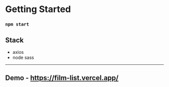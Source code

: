 # Getting Started 



### `npm start`
## Stack 
- axios
- node sass

<hr/>

## Demo - https://film-list.vercel.app/


